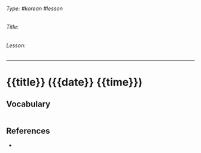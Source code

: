 ###### Type: #korean #lesson
###### Title: 
###### Lesson:
---
# {{title}} ({{date}} {{time}})



## Vocabulary
```
```

## References
- 